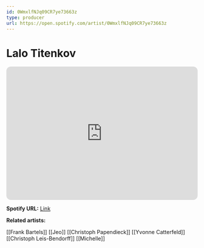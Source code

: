 ```yaml
---
id: 0WmxlfNJq09CR7ye73663z
type: producer
url: https://open.spotify.com/artist/0WmxlfNJq09CR7ye73663z
---
```

# Lalo Titenkov

<iframe style="border-radius:12px" src="https://open.spotify.com/embed/artist/0WmxlfNJq09CR7ye73663z" width="100%" height="352" frameBorder="0" allowfullscreen="" allow="autoplay; clipboard-write; encrypted-media; fullscreen; picture-in-picture" loading="lazy"></iframe>

**Spotify URL:** [Link](https://open.spotify.com/artist/0WmxlfNJq09CR7ye73663z)

**Related artists:**

[[Frank Bartels]]
[[Jeo]]
[[Christoph Papendieck]]
[[Yvonne Catterfeld]]
[[Christoph Leis-Bendorff]]
[[Michelle]]
